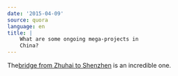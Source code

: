 ```yaml
---
date: '2015-04-09'
source: quora
language: en
title: |
    What are some ongoing mega-projects in
    China?
---
```


The[bridge from Zhuhai to
Shenzhen](http://quora.com/Has-the-bridge-from-Zhuhai-to-Shenzhen-been-completed)
is an incredible one.

